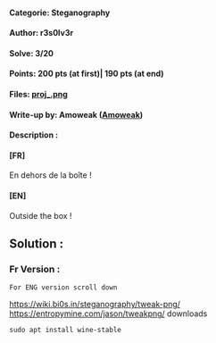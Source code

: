 #### Categorie: Steganography 
#### **Author**: r3s0lv3r
#### Solve: 3/20 
#### Points: 200 pts (at first)| 190 pts (at end)
#### Files: [proj_.png](./Files/proj_.png)   
#### Write-up by: Amoweak ([Amoweak](https://twitter.com/sinaamand05))
#### Description :
#### **[FR]**
En dehors de la boîte !
#### **[EN]**
Outside the box !

## Solution :
### Fr Version : 

`For ENG version scroll down` 


https://wiki.bi0s.in/steganography/tweak-png/ 
https://entropymine.com/jason/tweakpng/  downloads
```
sudo apt install wine-stable
```
